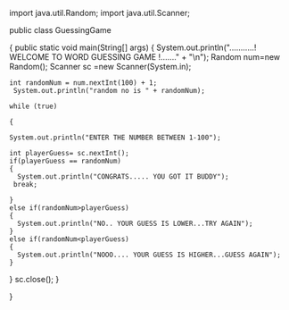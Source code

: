 import java.util.Random;
import java.util.Scanner;

public class GuessingGame

{
 public static void main(String[] args) 
 {
    System.out.println("...........! WELCOME TO WORD GUESSING GAME !......." + "\n");
    Random num=new Random();
    Scanner sc =new Scanner(System.in);
    
    int randomNum = num.nextInt(100) + 1;
     System.out.println("random no is " + randomNum);
    
    while (true) 
      
    {

    System.out.println("ENTER THE NUMBER BETWEEN 1-100");

    int playerGuess= sc.nextInt();
    if(playerGuess == randomNum)
    {
      System.out.println("CONGRATS..... YOU GOT IT BUDDY");
     break;

    }
    else if(randomNum>playerGuess)
    {
      System.out.println("NO.. YOUR GUESS IS LOWER...TRY AGAIN");
    }
    else if(randomNum<playerGuess)
    {
      System.out.println("NOOO.... YOUR GUESS IS HIGHER...GUESS AGAIN");
    }
    
   }
   sc.close(); 
 }
    
}
